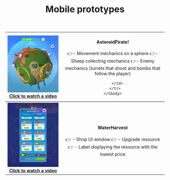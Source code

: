 <div align="center">
  <!-- MAIN HEAD -->
  <h1> Mobile prototypes<br /></h1>
  <h4><br /> </h4>
  <!-- Content -->
  <table>
    <tbody align="center">
      <tr>
        <!-- column 1 -->
        <th width="350px"> 
          <a href="https://youtube.com/shorts/IiTsqjVfT7U?feature=share" target="_blank">
            <img src="ReadmeResources/AsteroidPirate/1.png">
            Click to watch a video
        <!-- column 2 -->
        <td width="650px">
          <h4>AsteroidPirate!</h4>
          👉- Movement mechanics on a sphere
          👉- Sheep collecting mechanics
          👉- Enemy mechanics (turrets that shoot and bombs that follow the player)
          
        </td>
      </tr>
    </tbody>
            
  <tbody align="center">
      <tr>
        <!-- column 1 -->
        <th width="350px"> 
          <a href="https://youtube.com/shorts/f5EdHb_fP4Y?feature=share" target="_blank">
            <img src="ReadmeResources/Harvest/2.png">
            Click to watch a video
        <!-- column 2 -->
        <td width="650px">
          <h4>WaterHarvest</h4>
          👉 - Shop UI window
          👉 - Upgrade resource
          👉 - Label displaying the resource with the lowest price
        </td>
      </tr>
    </tbody>

